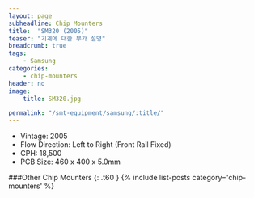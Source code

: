 ```yaml
---
layout: page
subheadline: Chip Mounters
title:  "SM320 (2005)"
teaser: "기계에 대한 부가 설명"
breadcrumb: true
tags:
    - Samsung
categories:
    - chip-mounters
header: no
image:
    title: SM320.jpg

permalink: "/smt-equipment/samsung/:title/"
---
```


- Vintage: 2005
- Flow Direction: Left to Right (Front Rail Fixed)
- CPH: 18,500
- PCB Size: 460 x 400 x 5.0mm

###Other Chip Mounters
{: .t60 }
{% include list-posts category='chip-mounters' %}
